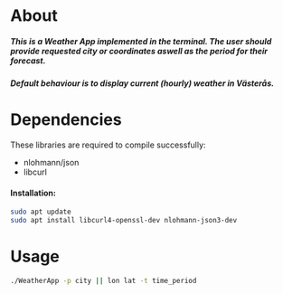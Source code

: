 # About
##### This is a Weather App implemented in the terminal. The user should provide requested city or coordinates aswell as the period for their forecast.
##### Default behaviour is to display current (hourly) weather in Västerås.


# Dependencies
These libraries are required to compile successfully:
- nlohmann/json
- libcurl

#### Installation:
```bash
sudo apt update
sudo apt install libcurl4-openssl-dev nlohmann-json3-dev
```

# Usage
```bash
./WeatherApp -p city || lon lat -t time_period
```
